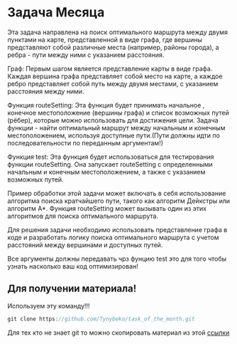 # Задача Месяца

Эта задача направлена на поиск оптимального маршрута между двумя пунктами на карте, представленной в виде графа, где вершины представляют собой различные места (например, районы города), а ребра - пути между ними с указанием расстояния.

Граф: Первым шагом является представление карты в виде графа. Каждая вершина графа представляет собой место на карте, а каждое ребро представляет собой путь между двумя местами, с указанием расстояния между ними.

Функция routeSetting: Эта функция будет принимать начальное , конечное местоположение (вершины графа) и список возможных путей (рёбер), которые можно использовать для достижения цели. Задача функции - найти оптимальный маршрут между начальным и конечным местоположением, используя доступные пути.(Пути должны идти по последовательности по переданным аргументам!)

Функция test: Эта функция будет использоваться для тестирования функции routeSetting. Она запускает routeSetting с определенными начальным и конечным местоположением, а также с указанием возможных путей.

Пример обработки этой задачи может включать в себя использование алгоритма поиска кратчайшего пути, такого как алгоритм Дейкстры или алгоритм A*. Функция routeSetting может вызывать один из этих алгоритмов для поиска оптимального маршрута.

Для решения задачи необходимо использовать представление графа в коде и разработать логику поиска оптимального маршрута с учетом расстояний между вершинами и доступных путей.

Все аргументы должны передавать чрз фунцию test это для того чтобы узнать насколько ваш код оптимизирован!
## Для получении материала!

Используем эту команду!!!


```js
git clone https://github.com/Tynybeko/task_of_the_month.git
```


Для тех кто не знает git то можно скопировать материал из
этой  [ссылки](https://github.com/Tynybeko/task_of_the_month/blob/master/index.js)